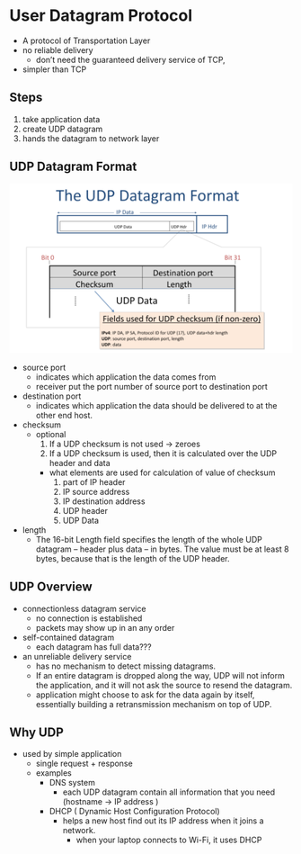 # User Datagram Protocol
* A protocol of Transportation Layer
* no reliable delivery
  * don’t need the guaranteed delivery service of TCP,
* simpler than TCP


## Steps
1. take application data
2. create UDP datagram
3. hands the datagram to network layer


## UDP Datagram Format

<img src="./assets/UDP_Datagram.png">

* source port
  * indicates which application the data comes from
  * receiver put the port number of source port to destination port
* destination port
  * indicates which application the data should be delivered to at the other end
host.
* checksum
  * optional
    1. If a UDP checksum is not used -> zeroes
    2. If a UDP checksum is used, then it is calculated over the UDP header and data
      * what elements are used for calculation of value of checksum
        1. part of IP header
          1. IP source address
          2. IP destination address
        2. UDP header
        3. UDP Data
* length
  * The 16-bit Length field specifies the length of the whole UDP datagram – header plus data – in
bytes. The value must be at least 8 bytes, because that is the length of the UDP header.


## UDP Overview
* connectionless datagram service
  * no connection is established
  * packets may show up in an any order
* self-contained datagram
  * each datagram has full data???
* an unreliable delivery service
  * has no mechanism to detect missing datagrams.
  * If an entire datagram is dropped along the way, UDP will not inform the application, and it will not ask the source to resend the datagram.
  * application might choose to ask for the data again by itself, essentially building a retransmission mechanism on top of UDP.


## Why UDP
  * used by simple application
    * single request + response
    * examples
      * DNS system
        * each UDP datagram contain all information that you need (hostname -> IP address )
      * DHCP ( Dynamic Host Configuration Protocol)
        * helps a new host find out its IP address when it joins a network.
          * when your laptop connects to Wi-Fi, it uses DHCP 
